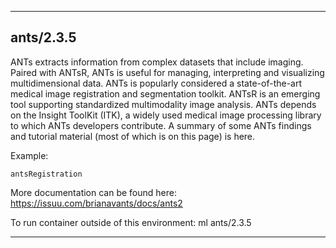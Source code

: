 
----------------------------------
## ants/2.3.5 ##
ANTs extracts information from complex datasets that include imaging. Paired with ANTsR, ANTs is useful for managing, interpreting and visualizing multidimensional data. ANTs is popularly considered a state-of-the-art medical image registration and segmentation toolkit. ANTsR is an emerging tool supporting standardized multimodality image analysis. ANTs depends on the Insight ToolKit (ITK), a widely used medical image processing library to which ANTs developers contribute. A summary of some ANTs findings and tutorial material (most of which is on this page) is here.

Example:
```
antsRegistration
```

More documentation can be found here: https://issuu.com/brianavants/docs/ants2

To run container outside of this environment: ml ants/2.3.5

----------------------------------
